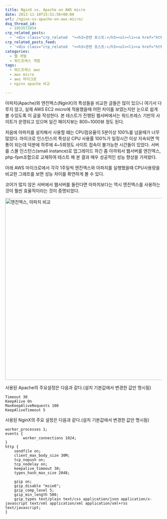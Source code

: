 ```yaml
---
title: NginX vs. Apache on AWS micro
date: 2013-11-10T15:51:56+00:00
url: /nginx-vs-apache-on-aws-micro/
dsq_thread_id:
  - 1953572854
crp_related_posts:
  - '<div class="crp_related  "><h3>관련 포스트:</h3><ul><li><a href="https://www.letmecompile.com/api-auth-jwt-jwk-explained/"     class="post-800"><span class="crp_title">API 서버 인증을 위한 JWT와 JWK 이해하기</span></a></li><li><a href="https://www.letmecompile.com/ec2-snapshot-%ec%a3%bc%ea%b8%b0%ec%a0%81%ec%9c%bc%eb%a1%9c-%eb%b0%b1%ec%97%85%ed%95%98%ea%b8%b0/"     class="post-830"><span class="crp_title">EC2 Snapshot 주기적으로 백업하기</span></a></li><li><a href="https://www.letmecompile.com/eb-ec2-instance-graceful-shutdown/"     class="post-824"><span class="crp_title">Elastic Beanstalk 및 EC2 인스턴스 Graceful shutdown 설정</span></a></li><li><a href="https://www.letmecompile.com/mac-app-recommendation-for-developer/"     class="post-836"><span class="crp_title">개발자를 위한 필수 맥 앱(Mac App) 10선</span></a></li><li><a href="https://www.letmecompile.com/shotcut-linux-server-video-generation/"     class="post-753"><span class="crp_title">Shotcut을 이용하여 리눅스 서버에서 템플릿 기반의 동영상 만들기</span></a></li></ul><div class="crp_clear"></div></div>'
crp_related_posts_feed:
  - '<div class="crp_related  "><h3>관련 포스트:</h3><ul><li><a href="https://www.letmecompile.com/api-auth-jwt-jwk-explained/"     class="post-800"><span class="crp_title">API 서버 인증을 위한 JWT와 JWK 이해하기</span></a></li><li><a href="https://www.letmecompile.com/ec2-snapshot-%ec%a3%bc%ea%b8%b0%ec%a0%81%ec%9c%bc%eb%a1%9c-%eb%b0%b1%ec%97%85%ed%95%98%ea%b8%b0/"     class="post-830"><span class="crp_title">EC2 Snapshot 주기적으로 백업하기</span></a></li><li><a href="https://www.letmecompile.com/eb-ec2-instance-graceful-shutdown/"     class="post-824"><span class="crp_title">Elastic Beanstalk 및 EC2 인스턴스 Graceful shutdown 설정</span></a></li><li><a href="https://www.letmecompile.com/mac-app-recommendation-for-developer/"     class="post-836"><span class="crp_title">개발자를 위한 필수 맥 앱(Mac App) 10선</span></a></li><li><a href="https://www.letmecompile.com/shotcut-linux-server-video-generation/"     class="post-753"><span class="crp_title">Shotcut을 이용하여 리눅스 서버에서 템플릿 기반의 동영상 만들기</span></a></li></ul><div class="crp_clear"></div></div>'
categories:
  - 웹 개발
  - 워드프레스 개발
tags:
  - 워드프레스 aws
  - aws micro
  - aws 마이크로
  - nginx apache 비교

---
```

아파치(Apache)와 엔진엑스(NginX)의 특성들을 비교한 글들은 많이 있으니 여기서 다루지 않고, 실제 AWS EC2 micro에 적용했을때 어떤 차이를 보였는지만 눈으로 쉽게 볼 수있도록 이 글을 작성한다. 본 테스트가 진행된 웹서버에서는 워드프레스 기반의 사이트가 운영되고 있으며 일간 페이지뷰는 800~1000뷰 정도 된다.

처음에 아파치를 설치해서 사용할 떄는 CPU점유율이 5분이상 100%를 넘을때가 너무 많았다. 마이크로 인스턴스의 특성상 CPU 사용률 100%가 일정시간 이상 지속되면 먹통이 되는데 덕분에 하루에 4~5회정도 사이트 접속이 불가능한 시간들이 있었다. 서버를 스몰 인스턴스(small instance)로 업그레이드 하긴 좀 아까워서 웹서버를 엔진엑스, php-fpm조합으로 교체하여 테스트 해 본 결과 매우 성공적인 성능 향상을 가져왔다.

아래 AWS 마이크로에서 각각 1주일씩 엔진엑스와 아파치를 실행했을때 CPU사용량을 비교한 그래프를 보면 성능 차이를 확연하게 볼 수 있다.

코어가 많지 않은 서버에서 웹서버를 돌린다면 아파치보다는 역시 엔진엑스를 사용하는 것이 훨씬 효율적이라는 것이 증명되었다.

[<img loading="lazy" width="1011" height="585" src="/uploads/2013/11/EC2_Management_Console.png" alt="엔진엑스, 아파치 비교"  class="alignnone size-full wp-image-237" />][1]

사용된 Apache의 주요설정은 다음과 같다.(설치 기본값에서 변경한 값만 명시됨)

    Timeout 30
    KeepAlive On
    MaxKeepAliveRequests 100
    KeepAliveTimeout 5
    

사용된 NginX의 주요 설정은 다음과 같다.(설치 기본값에서 변경한 값만 명시됨)

    worker_processes 1;
    events {
            worker_connections 1024;
    }
    http {
        sendfile on;
        client_max_body_size 30M;
        tcp_nopush on;
        tcp_nodelay on;
        keepalive_timeout 30;
        types_hash_max_size 2048;
    
        gzip on;
        gzip_disable "msie6";
        gzip_comp_level 5;
        gzip_min_length 500;
        gzip_types text/plain text/css application/json application/x-javascript text/xml application/xml application/xml+rss text/javascript;
    }

 [1]: /uploads/2013/11/EC2_Management_Console.png